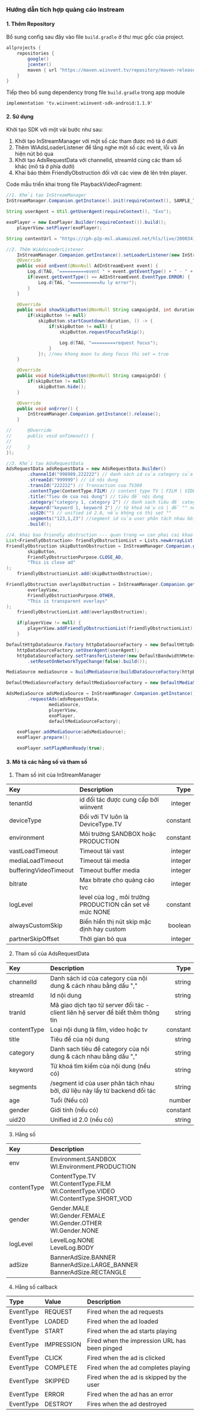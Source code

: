 
### Hướng dẫn tích hợp quảng cáo Instream
#### 1. Thêm Repository
Bổ sung config sau đây vào file `build.gradle` ở thư mục gốc của project.

```gradle
allprojects {
    repositories {
        google()
        jcenter()
        maven { url "https://maven.wiinvent.tv/repository/maven-releases/" }
    }
}  
```

Tiếp theo bổ sung dependency trong file `build.gradle` trong app module

```gralde
implementation 'tv.wiinvent:wiinvent-sdk-android:1.1.9'
```

#### 2. Sử dụng

Khởi tạo SDK với một vài bước như sau:
1. Khởi tạo InStreamManager với một số các tham được mô tả ở dưới
2. Thêm WiAdsLoaderListener để lắng nghe một số các event, lỗi và ẩn hiện nút bỏ qua
3. Khởi tạo AdsRequestData với channelId, streamId cùng các tham số khác (mô tả ở phía dưới)
4. Khai báo thêm FriendlyObstruction đối với các view đè lên trên player.

Code mẫu triển khai trong file PlaybackVideoFragment:
```java
//1. Khởi tạo InStreamManager
InStreamManager.Companion.getInstance().init(requireContext(), SAMPLE_TENANT_ID, DeviceType.TV, Environment.PRODUCTION, 5, 1, 5, 2500, LevelLog.BODY,true, 8);

String userAgent = Util.getUserAgent(requireContext(), "Exo");

exoPlayer = new ExoPlayer.Builder(requireContext()).build();
    playerView.setPlayer(exoPlayer);

String contentUrl = "https://cph-p2p-msl.akamaized.net/hls/live/2000341/test/master.m3u8";

//2. Thêm WiAdsLoaderListener
    InStreamManager.Companion.getInstance().setLoaderListener(new InStreamManager.WiAdsLoaderListener() {
    @Override
    public void onEvent(@NonNull AdInStreamEvent event) {
        Log.d(TAG, "==========event " + event.getEventType() + " - " + event.getCampaignId() + ")");
        if(event.getEventType() == AdInStreamEvent.EventType.ERROR) {
            Log.d(TAG, "===========Xu ly error");
        }
    }

    @Override
    public void showSkipButton(@NonNull String campaignId, int duration) {
        if(skipButton != null)
            skipButton.startCountdown(duration, () -> {
                if(skipButton != null) {
                    skipButton.requestFocusToSkip();

                    Log.d(TAG, "=========request focus");
                }
            }); //neu khong muon tu dong focus thi set = true
    }

    @Override
    public void hideSkipButton(@NonNull String campaignId) {
        if(skipButton != null)
            skipButton.hide();
    }

    @Override
    public void onError() {
        InStreamManager.Companion.getInstance().release();
    }

//      @Override
//      public void onTimeout() {
//
//      }
});

//3. Khởi tạo AdsRequestData 
AdsRequestData adsRequestData = new AdsRequestData.Builder()
        .channelId("998989,222222") // danh sách id của category của nội dung & cách nhau bằng dấu ,
        .streamId("999999") // id nội dung
        .transId("222222") // Transaction cua TV360
        .contentType(ContentType.FILM) // content type TV | FILM | VIDEO
        .title("Tieu de cua noi dung") // tiêu đề nội dung
        .category("category 1, category 2") // danh sach tiêu đề category của nội dung & cách nhau bằng dấu ,
        .keyword("keyword 1, keyword 2") // từ khoá nếu có | để "" nếu ko có
        .uid20("") // unified id 2.0, nếu không có thì set ""
        .segments("123,1,23") //segment id của user phân tách nhau bời, dữ liệu này lấy từ backend đối tác
        .build();

//4. khai bao friendly obstruction --- quan trong => can phai cai khao het cac lop phu len tren player
List<FriendlyObstruction> friendlyObstructionList = Lists.newArrayList();
FriendlyObstruction skipButtonObstruction = InStreamManager.Companion.getInstance().createFriendlyObstruction(
        skipButton,
        FriendlyObstructionPurpose.CLOSE_AD,
        "This is close ad"
);
    friendlyObstructionList.add(skipButtonObstruction);

FriendlyObstruction overlaysObstruction = InStreamManager.Companion.getInstance().createFriendlyObstruction(
        overlayView,
        FriendlyObstructionPurpose.OTHER,
        "This is transparent overlays"
);
    friendlyObstructionList.add(overlaysObstruction);

    if(playerView != null) {
        playerView.addFriendlyObstructionList(friendlyObstructionList);
    }

DefaultHttpDataSource.Factory httpDataSourceFactory = new DefaultHttpDataSource.Factory();
    httpDataSourceFactory.setUserAgent(userAgent);
    httpDataSourceFactory.setTransferListener(new DefaultBandwidthMeter.Builder(requireContext())
        .setResetOnNetworkTypeChange(false).build());

MediaSource mediaSource = buildMediaSource(buildDataSourceFactory(httpDataSourceFactory), contentUrl, getDrmSessionManager(httpDataSourceFactory));

DefaultMediaSourceFactory defaultMediaSourceFactory = new DefaultMediaSourceFactory(requireContext());

AdsMediaSource adsMediaSource = InStreamManager.Companion.getInstance()
        .requestAds(adsRequestData,
                mediaSource,
                playerView,
                exoPlayer,
                defaultMediaSourceFactory);

    exoPlayer.addMediaSource(adsMediaSource);
    exoPlayer.prepare();

    exoPlayer.setPlayWhenReady(true);
```

#### 3. Mô tả các hằng số và tham số
1. Tham số init của InStreamManager

| Key                   | Description                                               |     Type |
|:----------------------|:----------------------------------------------------------|---------:|
| tenantId              | id đối tác được cung cấp bởi wiinvent                     |  integer |
| deviceType            | Đối với TV luôn là DeviceType.TV                          | constant |
| environment           | Môi trường SANDBOX hoặc PRODUCTION                        | constant |
| vastLoadTimeout       | Timeout tải vast                                          |  integer |
| mediaLoadTimeout      | Timeout tải media                                         |  integer |
| bufferingVideoTimeout | Timeout buffer media                                      |  integer |
| bitrate               | Max bitrate cho quảng cáo tvc                             |  integer |
| logLevel              | level của log , môi trường PRODUCTION cần set về mức NONE | constant |                                  
| alwaysCustomSkip      | Biến hiển thị nút skip mặc định hay custom                |  boolean |                                  
| partnerSkipOffset     | Thời gian bỏ qua                                          |  integer |

2. Tham số của AdsRequestData

| Key          | Description                                                                        |       Type |
|:-------------|:-----------------------------------------------------------------------------------|-----------:|
| channelId    | Danh sách id của category của nội dung & cách nhau bằng dấu ","                    |     string |
| streamId     | Id nội dung                                                                        |     string |
| tranId       | Mã giao dịch tạo từ server đối tác - client liên hệ server để biết thêm thông tin  |     string |
| contentType  | Loại nội dung là film, video hoặc tv                                               |   constant |
| title        | Tiêu đề của nội dung                                                               |     string |
| category     | Danh sach tiêu đề category của nội dung & cách nhau bằng dấu ","                   |     string |
| keyword      | Từ khoá tìm kiếm của nội dung (nếu có)                                             |     string |
| segments     | /segment id của user phân tách nhau bời, dữ liệu này lấy từ backend đối tác        |     string |
| age          | Tuổi (Nếu có)                                                                      |     number |
| gender       | Giới tính (nếu có)                                                                 |   constant |
| uid20        | Unified id 2.0 (nếu có)                                                            |     string |

3. Hằng số

| Key         | Description                                                                                     |
|:------------|:------------------------------------------------------------------------------------------------|
| env         | Environment.SANDBOX <br/> WI.Environment.PRODUCTION                                             |
| contentType | ContentType.TV <br/>WI.ContentType.FILM <br/>WI.ContentType.VIDEO <br/>WI.ContentType.SHORT_VOD |
| gender      | Gender.MALE <br/>WI.Gender.FEMALE <br/>WI.Gender.OTHER <br/>WI.Gender.NONE                      |
| logLevel    | LevelLog.NONE <br/> LevelLog.BODY                                                               |
| adSize      | BannerAdSize.BANNER <br/> BannerAdSize.LARGE_BANNER <br/> BannerAdSize.RECTANGLE                |

4. Hằng số callback

| Type      | Value      | Description                                   |
|:----------|:-----------|:----------------------------------------------|
| EventType | REQUEST    | Fired when the ad requests                    |
| EventType | LOADED     | Fired when the ad loaded                      |
| EventType | START      | Fired when the ad starts playing              |
| EventType | IMPRESSION | Fired when the impression URL has been pinged |
| EventType | CLICK      | Fired when the ad is clicked                  |
| EventType | COMPLETE   | Fired when the ad completes playing           |
| EventType | SKIPPED    | Fired when the ad is skipped by the user      |
| EventType | ERROR      | Fired when the ad has an error                |
| EventType | DESTROY    | Fires when the ad destroyed                   |
